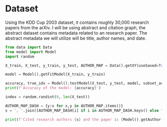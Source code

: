 # Dataset
Using the KDD Cup 2003 dataset, it contains roughly 30,000 research papers from the arXiv. I will be using abstract and citation graph, the abstract dataset contains metadata related to an research paper. The abstract metadata we will utilize will be title, author names, and date.
```python
from data import Data
from model import Model
import random

X_train, X_test, y_train, y_test, AUTHOR_MAP = Data().getXY(useSaved=True)

model = Model().getFitModel(X_train, y_train)

accuracy, true_idx = Model().testModel(X_test, y_test, model, subset_acc=False)
print(f'Accuracy of the model: {accuracy}')

index = random.randint(0, len(X_test))

AUTHOR_MAP_DASH = {y:x for x,y in AUTHOR_MAP.items()}
s = ', '.join([AUTHOR_MAP_DASH[i] if i in AUTHOR_MAP_DASH.keys() else "UNK" for i in X_test[index]])

print(f'Cited research authors {s} and the paper is {Model().getAuthor([X_test[index]], AUTHOR_MAP, model)}')
```
